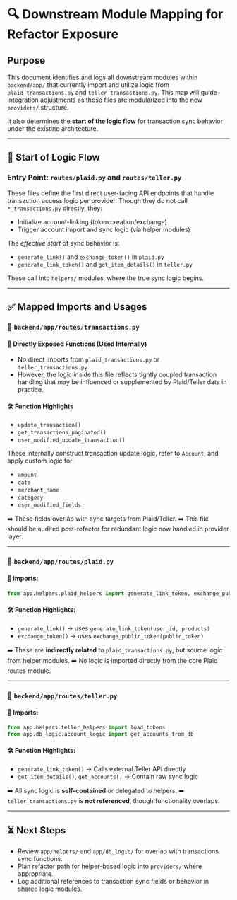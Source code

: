 # 🔍 Downstream Module Mapping for Refactor Exposure

## Purpose

This document identifies and logs all downstream modules within `backend/app/` that currently import and utilize logic from `plaid_transactions.py` and `teller_transactions.py`. This map will guide integration adjustments as those files are modularized into the new `providers/` structure.

It also determines the **start of the logic flow** for transaction sync behavior under the existing architecture.

---

## 🎯 Start of Logic Flow

### Entry Point: `routes/plaid.py` and `routes/teller.py`

These files define the first direct user-facing API endpoints that handle transaction access logic per provider. Though they do not call `*_transactions.py` directly, they:

- Initialize account-linking (token creation/exchange)
- Trigger account import and sync logic (via helper modules)

The _effective start_ of sync behavior is:

- `generate_link()` and `exchange_token()` in `plaid.py`
- `generate_link_token()` and `get_item_details()` in `teller.py`

These call into `helpers/` modules, where the true sync logic begins.

---

## ✅ Mapped Imports and Usages

### 📄 `backend/app/routes/transactions.py`

#### 🔗 Directly Exposed Functions (Used Internally)

- No direct imports from `plaid_transactions.py` or `teller_transactions.py`.
- However, the logic inside this file reflects tightly coupled transaction handling that may be influenced or supplemented by Plaid/Teller data in practice.

#### 🛠️ Function Highlights

- `update_transaction()`
- `get_transactions_paginated()`
- `user_modified_update_transaction()`

These internally construct transaction update logic, refer to `Account`, and apply custom logic for:

- `amount`
- `date`
- `merchant_name`
- `category`
- `user_modified_fields`

➡️ These fields overlap with sync targets from Plaid/Teller.
➡️ This file should be audited post-refactor for redundant logic now handled in provider layer.

---

### 📄 `backend/app/routes/plaid.py`

#### 🔗 Imports:

```python
from app.helpers.plaid_helpers import generate_link_token, exchange_public_token
```

#### 🛠️ Function Highlights:

- `generate_link()` → uses `generate_link_token(user_id, products)`
- `exchange_token()` → uses `exchange_public_token(public_token)`

➡️ These are **indirectly related** to `plaid_transactions.py`, but source logic from helper modules.
➡️ No logic is imported directly from the core Plaid routes module.

---

### 📄 `backend/app/routes/teller.py`

#### 🔗 Imports:

```python
from app.helpers.teller_helpers import load_tokens
from app.db_logic.account_logic import get_accounts_from_db
```

#### 🛠️ Function Highlights:

- `generate_link_token()` → Calls external Teller API directly
- `get_item_details()`, `get_accounts()` → Contain raw sync logic

➡️ All sync logic is **self-contained** or delegated to helpers.
➡️ `teller_transactions.py` is **not referenced**, though functionality overlaps.

---

## ⏳ Next Steps

- Review `app/helpers/` and `app/db_logic/` for overlap with transactions sync functions.
- Plan refactor path for helper-based logic into `providers/` where appropriate.
- Log additional references to transaction sync fields or behavior in shared logic modules.
